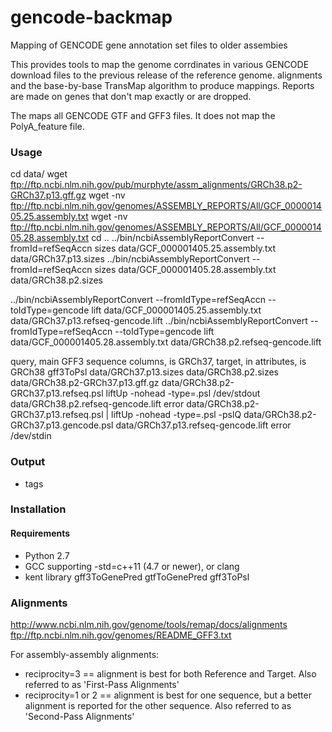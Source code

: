 # gencode-backmap
Mapping of GENCODE gene annotation set files to older assembies

This provides tools to map the genome corrdinates in various GENCODE download
files to the previous release of the reference genome.
alignments and the base-by-base TransMap algorithm to produce mappings.
Reports are made on genes that don't map exactly or are dropped.

The maps all GENCODE GTF and GFF3 files. It does not map the PolyA_feature
file.

### Usage

  cd data/
  wget ftp://ftp.ncbi.nlm.nih.gov/pub/murphyte/assm_alignments/GRCh38.p2-GRCh37.p13.gff.gz
  wget -nv ftp://ftp.ncbi.nlm.nih.gov/genomes/ASSEMBLY_REPORTS/All/GCF_000001405.25.assembly.txt
  wget -nv ftp://ftp.ncbi.nlm.nih.gov/genomes/ASSEMBLY_REPORTS/All/GCF_000001405.28.assembly.txt
  cd ..
  ../bin/ncbiAssemblyReportConvert --fromId=refSeqAccn sizes data/GCF_000001405.25.assembly.txt data/GRCh37.p13.sizes
  ../bin/ncbiAssemblyReportConvert --fromId=refSeqAccn sizes data/GCF_000001405.28.assembly.txt data/GRCh38.p2.sizes

../bin/ncbiAssemblyReportConvert --fromIdType=refSeqAccn --toIdType=gencode lift data/GCF_000001405.25.assembly.txt data/GRCh37.p13.refseq-gencode.lift
../bin/ncbiAssemblyReportConvert --fromIdType=refSeqAccn --toIdType=gencode lift data/GCF_000001405.28.assembly.txt data/GRCh38.p2.refseq-gencode.lift

 query, main GFF3 sequence columns, is GRCh37, target, in attributes, is GRCh38
 gff3ToPsl data/GRCh37.p13.sizes data/GRCh38.p2.sizes data/GRCh38.p2-GRCh37.p13.gff.gz data/GRCh38.p2-GRCh37.p13.refseq.psl
  liftUp -nohead -type=.psl /dev/stdout data/GRCh38.p2.refseq-gencode.lift error data/GRCh38.p2-GRCh37.p13.refseq.psl | liftUp -nohead -type=.psl -pslQ data/GRCh38.p2-GRCh37.p13.gencode.psl data/GRCh37.p13.refseq-gencode.lift error /dev/stdin

### Output
- tags

### Installation

#### Requirements
- Python 2.7
- GCC supporting -std=c++11 (4.7 or newer), or clang
- kent library
 gff3ToGenePred
 gtfToGenePred
 gff3ToPsl 


### Alignments
http://www.ncbi.nlm.nih.gov/genome/tools/remap/docs/alignments
ftp://ftp.ncbi.nlm.nih.gov/genomes/README_GFF3.txt

For assembly-assembly alignments:
- reciprocity=3 == alignment is best for both Reference and Target. Also referred to as 'First-Pass Alignments'
- reciprocity=1 or 2 == alignment is best for one sequence, but a better alignment is reported for the other sequence. Also referred to as 'Second-Pass Alignments'
